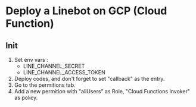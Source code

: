 # Deploy a Linebot on GCP (Cloud Function)

## Init
1. Set env vars :
    - LINE_CHANNEL_SECRET
    - LINE_CHANNEL_ACCESS_TOKEN
2. Deploy codes, and don't forget to set "callback" as the entry.
3. Go to the permitions tab.
4. Add a new permition with "allUsers" as Role, "Cloud Functions Invoker" as policy.
